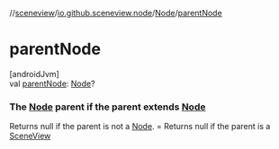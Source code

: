 //[sceneview](../../../index.md)/[io.github.sceneview.node](../index.md)/[Node](index.md)/[parentNode](parent-node.md)

# parentNode

[androidJvm]\
val [parentNode](parent-node.md): [Node](index.md)?

###  The [Node](index.md) parent if the parent extends [Node](index.md)

Returns null if the parent is not a [Node](index.md). = Returns null if the parent is a [SceneView](../../io.github.sceneview/-scene-view/index.md)
